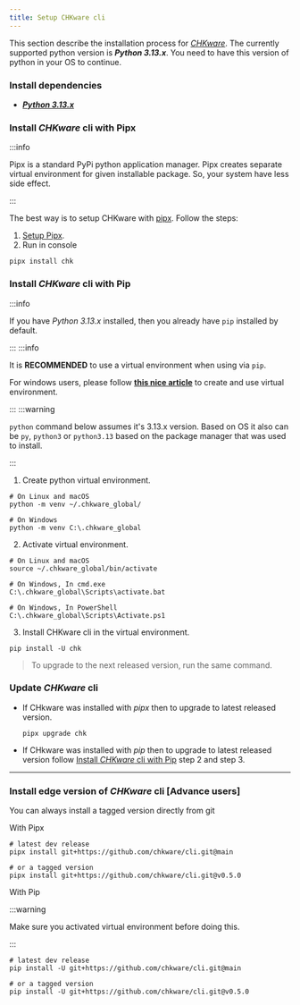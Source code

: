 ```yaml
---
title: Setup CHKware cli
---
```


This section describe the installation process for [*CHKware*](https://github.com/chkware/cli). The currently supported python version is **_Python 3.13.x_**. You need to have this version of python in your OS to continue.

### Install dependencies

- [**_Python 3.13.x_**](https://www.python.org/downloads/)

### Install *CHKware* cli with Pipx

:::info

Pipx is a standard PyPi python application manager. Pipx creates separate virtual environment for given installable package. So, your system have less side effect.

:::

The best way is to setup CHKware with [pipx](https://pipx.pypa.io/stable/). Follow the steps:

1. [Setup Pipx](https://pipx.pypa.io/stable/installation/).
2. Run in console

  ```shell
  pipx install chk
  ```

### Install *CHKware* cli with Pip

:::info

If you have _Python 3.13.x_ installed, then you already have `pip` installed by default.

:::
:::info

It is **RECOMMENDED** to use a virtual environment when using via `pip`.

For windows users, please follow [**this nice article**](https://realpython.com/python-virtual-environments-a-primer/) to create and use virtual environment.

:::
:::warning

`python` command below assumes it's 3.13.x version. Based on OS it also can be `py`, `python3` or `python3.13` based on the package manager that was used to install.

:::

1. Create python virtual environment.
  
  ```shell
  # On Linux and macOS
  python -m venv ~/.chkware_global/

  # On Windows
  python -m venv C:\.chkware_global
  ```

2. Activate virtual environment.

  ```shell
  # On Linux and macOS
  source ~/.chkware_global/bin/activate

  # On Windows, In cmd.exe
  C:\.chkware_global\Scripts\activate.bat

  # On Windows, In PowerShell
  C:\.chkware_global\Scripts\Activate.ps1
  ```

3. Install CHKware cli in the virtual environment.

  ```shell
  pip install -U chk
  ```

  > To upgrade to the next released version, run the same command.

### Update *CHKware* cli

- If CHkware was installed with _pipx_ then to upgrade to latest released version.

  ```shell
  pipx upgrade chk
  ```

- If CHkware was installed with _pip_ then to upgrade to latest released version follow [Install *CHKware* cli with Pip](#install-chkware-cli-with-pip) step 2 and step 3.

---

### Install edge version of *CHKware* cli [Advance users]

You can always install a tagged version directly from git

With Pipx

```shell
# latest dev release
pipx install git+https://github.com/chkware/cli.git@main

# or a tagged version
pipx install git+https://github.com/chkware/cli.git@v0.5.0
```

With Pip

:::warning

Make sure you activated virtual environment before doing this.

:::


```shell
# latest dev release
pip install -U git+https://github.com/chkware/cli.git@main

# or a tagged version
pip install -U git+https://github.com/chkware/cli.git@v0.5.0
```
